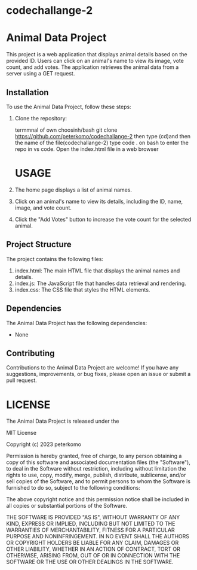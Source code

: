 # codechallange-2
# Animal Data Project

This project is a web application that displays animal details based on the provided ID. Users can click on an animal's name to view its image, vote count, and add votes. The application retrieves the animal data from a server using a GET request.

## Installation

To use the Animal Data Project, follow these steps:

1. Clone the repository:

   termmnal of own choosinh/bash
   git clone https://github.com/peterkomo/codechallange-2
   then type (cd)and then the name of the file(codechallange-2)
   type code . on bash to enter the repo in vs code.
   Open the index.html file in a web browser

   # USAGE

1. The home page displays a list of animal names.
2. Click on an animal's name to view its details, including the ID, name, image, and vote count.
3. Click the "Add Votes" button to increase the vote count for the selected animal.


## Project Structure
The project contains the following files:

1. index.html: The main HTML file that displays the animal names and details.
2. index.js: The JavaScript file that handles data retrieval and rendering.
3. index.css: The CSS file that styles the HTML elements.

## Dependencies
The Animal Data Project has the following dependencies:

- None

## Contributing
Contributions to the Animal Data Project are welcome! If you have any suggestions, improvements, or bug fixes, please open an issue or submit a pull request.

# LICENSE
The Animal Data Project is released under the

MIT License

Copyright (c) 2023 peterkomo

Permission is hereby granted, free of charge, to any person obtaining a copy
of this software and associated documentation files (the "Software"), to deal
in the Software without restriction, including without limitation the rights
to use, copy, modify, merge, publish, distribute, sublicense, and/or sell
copies of the Software, and to permit persons to whom the Software is
furnished to do so, subject to the following conditions:

The above copyright notice and this permission notice shall be included in all
copies or substantial portions of the Software.

THE SOFTWARE IS PROVIDED "AS IS", WITHOUT WARRANTY OF ANY KIND, EXPRESS OR
IMPLIED, INCLUDING BUT NOT LIMITED TO THE WARRANTIES OF MERCHANTABILITY,
FITNESS FOR A PARTICULAR PURPOSE AND NONINFRINGEMENT. IN NO EVENT SHALL THE
AUTHORS OR COPYRIGHT HOLDERS BE LIABLE FOR ANY CLAIM, DAMAGES OR OTHER
LIABILITY, WHETHER IN AN ACTION OF CONTRACT, TORT OR OTHERWISE, ARISING FROM,
OUT OF OR IN CONNECTION WITH THE SOFTWARE OR THE USE OR OTHER DEALINGS IN THE
SOFTWARE.

